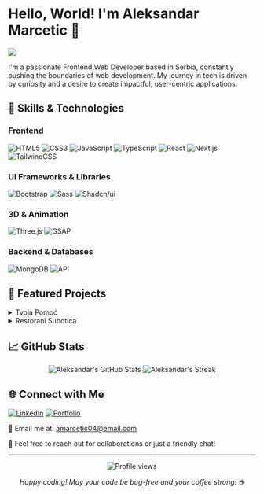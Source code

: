 # Hello, World! I'm Aleksandar Marcetic 👋

<p align="start">
  <img src="https://readme-typing-svg.herokuapp.com/?lines=Frontend+Web+Developer;Always+learning+new+things&font=Fira%20Code&width=440&height=45&color=f75c7e&vCenter=true&size=22">
</p>

I'm a passionate Frontend Web Developer based in Serbia, constantly pushing the boundaries of web development. My journey in tech is driven by curiosity and a desire to create impactful, user-centric applications.

## 🚀 Skills & Technologies

### Frontend
![HTML5](https://img.shields.io/badge/-HTML5-E34F26?style=flat-square&logo=html5&logoColor=white)
![CSS3](https://img.shields.io/badge/-CSS3-1572B6?style=flat-square&logo=css3)
![JavaScript](https://img.shields.io/badge/-JavaScript-F7DF1E?style=flat-square&logo=javascript&logoColor=black)
![TypeScript](https://img.shields.io/badge/-TypeScript-007ACC?style=flat-square&logo=typescript&logoColor=white)
![React](https://img.shields.io/badge/-React-61DAFB?style=flat-square&logo=react&logoColor=black)
![Next.js](https://img.shields.io/badge/-Next.js-000000?style=flat-square&logo=next.js)
![TailwindCSS](https://img.shields.io/badge/-TailwindCSS-38B2AC?style=flat-square&logo=tailwind-css&logoColor=white)

### UI Frameworks & Libraries
![Bootstrap](https://img.shields.io/badge/-Bootstrap-7952B3?style=flat-square&logo=bootstrap&logoColor=white)
![Sass](https://img.shields.io/badge/-Sass-CC6699?style=flat-square&logo=sass&logoColor=white)
![Shadcn/ui](https://img.shields.io/badge/-Shadcn/ui-000000?style=flat-square&logo=shadcnui&logoColor=white)

### 3D & Animation
![Three.js](https://img.shields.io/badge/-Three.js-000000?style=flat-square&logo=three.js)
![GSAP](https://img.shields.io/badge/-GSAP-88CE02?style=flat-square&logo=greensock&logoColor=white)

### Backend & Databases
![MongoDB](https://img.shields.io/badge/-MongoDB-47A248?style=flat-square&logo=mongodb&logoColor=white)
![API](https://img.shields.io/badge/-API-00000F?style=flat-square&logo=fastapi)

## 🌟 Featured Projects

<details>
<summary>Tvoja Pomoć</summary>

- Description: Tvoja Pomoć je online platforma koja povezuje ljude kojima je potrebna pomoć sa onima koji nude svoje usluge. Cilj je olakšati pronalaženje pomoćnika za razne male poslove, od kućnih popravki do pomoći u dvorištu.
- Tech Stack: React, Next.js, TailwindCSS, MongoDB, Shadcn/ui
- [GitHub Repo](https://github.com/CojaDev/Tvoja-Pomoc)
- [Live Demo](https://tvojapomoc.vercel.app)

</details>

<details>
<summary>Restorani Subotica</summary>

- Description: Restorani Subotica is a web platform showcasing various restaurants in Subotica. Users can browse through a curated list of restaurants, view detailed information about each one, and make reservations directly through the website.
- Tech Stack: React, Next.js, TailwindCSS
- [GitHub Repo](https://github.com/CojaDev/Restorani_Subotica2)
- [Live Demo](https://restoranisubotica.vercel.app)

</details>

## 📈 GitHub Stats

<p align="center">
  <img src="https://github-readme-stats.vercel.app/api?username=CojaDev&show_icons=true&theme=radical" alt="Aleksandar's GitHub Stats" />
  <img src="https://github-readme-streak-stats.herokuapp.com/?user=CojaDev&theme=radical" alt="Aleksandar's Streak" />
</p>

<p align="center">
</p>

## 🌐 Connect with Me

[![LinkedIn](https://img.shields.io/badge/-LinkedIn-0077B5?style=flat-square&logo=LinkedIn&logoColor=white)](https://www.linkedin.com/in/aleksandar-marcetic-b47483202/)
[![Portfolio](https://img.shields.io/badge/-Portfolio-000000?style=flat-square&logo=react&logoColor=white)](https://portfolio-coja.vercel.app/)

📧 Email me at: amarcetic04@email.com

💬 Feel free to reach out for collaborations or just a friendly chat!

---

<p align="center">
  <img src="https://komarev.com/ghpvc/?username=CojaDev&color=blueviolet" alt="Profile views" />
</p>

<p align="center">
  <i>Happy coding! May your code be bug-free and your coffee strong! ☕️</i>
</p>
